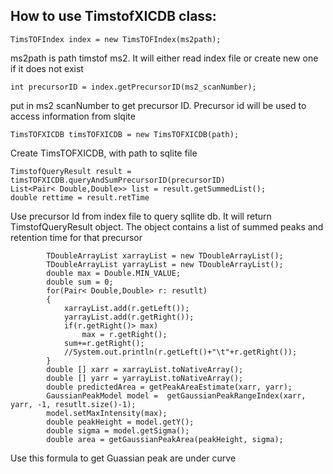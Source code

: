 
## How to use TimstofXICDB class:

```
TimsTOFIndex index = new TimsTOFIndex(ms2path);
```
ms2path is path timstof ms2. It will either read index file or create new one if it does not exist
```
int precursorID = index.getPrecursorID(ms2_scanNumber);
```
put in ms2 scanNumber to get precursor ID. Precursor id will be used to access information from slqite


```
TimsTOFXICDB timsTOFXICDB = new TimsTOFXICDB(path);
```
Create TimsTOFXICDB, with path to sqlite file


```
TimstofQueryResult result = timsTOFXICDB.queryAndSumPrecursorID(precursorID)
List<Pair< Double,Double>> list = result.getSummedList();
double rettime = result.retTime
```
Use precursor Id from index file to query sqllite db. It will return TimstofQueryResult object. The object contains a list of summed peaks and retention time for that precursor 

```
        TDoubleArrayList xarrayList = new TDoubleArrayList();
        TDoubleArrayList yarrayList = new TDoubleArrayList();
        double max = Double.MIN_VALUE;
        double sum = 0;
        for(Pair< Double,Double> r: resutlt)
        {
            xarrayList.add(r.getLeft());
            yarrayList.add(r.getRight());
            if(r.getRight()> max)
                max = r.getRight();
            sum+=r.getRight();
            //System.out.println(r.getLeft()+"\t"+r.getRight());
        }
        double [] xarr = xarrayList.toNativeArray();
        double [] yarr = yarrayList.toNativeArray();
        double predictedArea = getPeakAreaEstimate(xarr, yarr);
        GaussianPeakModel model =  getGaussianPeakRangeIndex(xarr, yarr, -1, resutlt.size()-1);
        model.setMaxIntensity(max);
        double peakHeight = model.getY();
        double sigma = model.getSigma();
        double area = getGaussianPeakArea(peakHeight, sigma);

```
Use this formula to get Guassian peak are under curve